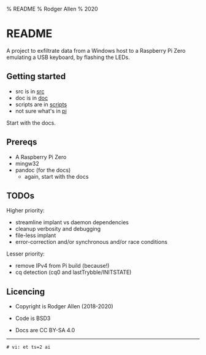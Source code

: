 % README
% Rodger Allen
% 2020

# README

A project to exfiltrate data from a Windows host to a Raspberry Pi Zero
emulating a USB keyboard, by flashing the LEDs.

## Getting started

- src is in [src](src)
- doc is in [doc](doc)
- scripts are in [scripts](scripts)
- not sure what's in [pi](pi)

Start with the docs.

## Prereqs

- A Raspberry Pi Zero
- mingw32
- pandoc (for the docs)
  - again, start with the docs

## TODOs

Higher priority:
- streamline implant vs daemon dependencies
- cleanup verbosity and debugging
- file-less implant
- error-correction and/or synchronous and/or race conditions

Lesser priority:
- remove IPv4 from Pi build (because!)
- cq detection (cq0 and lastTrybble/INITSTATE)

## Licencing

- Copyright is Rodger Allen (2018-2020)

- Code is BSD3

- Docs are CC BY-SA 4.0


------

```
# vi: et ts=2 ai
```
